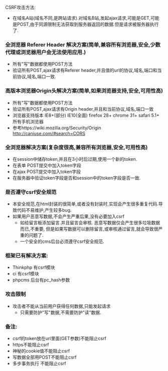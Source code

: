 CSRF攻击方法:
* 在域名A站(域名不同,是跨站请求).对域名B站,发起ajax请求,可能是GET,可能是POST,由于同源限制无法获取到服务器返回的数据.但是请求被服务器执行了.

### 全浏览器 Referer Header 解决方案(简单,兼容所有浏览器,安全,少数代理或浏览器用户会无法使用应用.)
* 所有"写"数据都使用POST方法
* 验证所有POST,ajax请求有Referer header,并且值的url的协议,域名,端口和当前协议,域名,端口一致.

### 高版本浏览器Origin头解决方案(简单,如果浏览器支持,安全,可用性高)
* 所有"写"数据都使用POST方法
* 验证所有POST,ajax请求有Origin header,并且和当前协议,域名,端口一致
* 浏览器支持版本 IE8+(部分) IE10(全面) firefox 28+  chrome 31+ safari 5.1+ 所有手机浏览器
* 参考https://wiki.mozilla.org/Security/Origin http://caniuse.com/#search=CORS

### 全浏览器解决方案(复杂度很高,兼容所有浏览器,安全,可用性高)
* 在session中储存token,并且在3小时后过期,使用一个新的token.
* 在表单 POST提交中加入token字段
* 在ajax POST提交中加入token字段
* 在服务器中验证token字段是否和session中的token字段是否一致.



### 是否遵守csrf安全规范
* 本安全规范,在html封装的很简单,或者没有封装时,实现会产生很多重复代码.导致代码不易维护,产生较多bug.
* 如果用户恶意写数据,不会产生严重后果,没有必要加入csrf
  * 如给留言板添加留言.并且留言会审核. 恶意写数据仅会产生很多垃圾数据而已,不重要, 但是如果写数据可以删除留言,或审核通过留言,就会导致很严重的问题了.
  * 一个安全的cms后台必须遵守csrf安全规范.

### 框架已有解决方案:
* Thinkphp 有csrf模块
* ci 有csrf模块
* phpcms 后台有pc_hash参数

### 攻击限制
* 攻击者不能从当前用户获得任何数据,只能发起请求
  * 只需要防护"写"数据,不需要防护"读"数据.
  
### 备注:
* csrf的token放在url里面(GET参数)不能阻止csrf
* https不能阻止csrf
* 神秘的cookie值不能阻止csrf
* 写数据全部用POST不能阻止csrf
* 多步事务执行 不能阻止csrf
